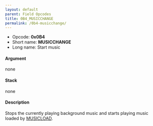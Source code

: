 ```yaml
---
layout: default
parent: Field Opcodes
title: 0B4_MUSICCHANGE
permalink: /0b4-musicchange/
---
```


-   Opcode: **0x0B4**
-   Short name: **MUSICCHANGE**
-   Long name: Start music

#### Argument

none

#### Stack

none

#### Description

Stops the currently playing background music and starts playing music loaded by [MUSICLOAD](0B5_MUSICLOAD).

